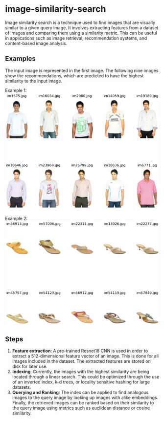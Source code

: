 # image-similarity-search

Image similarity search is a technique used to find images that are visually similar to a given query image. It involves extracting features from a dataset of images and comparing them using a similarity metric. This can be useful in applications such as image retrieval, recommendation systems, and content-based image analysis.

## Examples
The input image is represented in the first image. The following nine images show the recommendations, which are predicted to have the highest similarity to the input image.

Example 1:
![example1](images/result1.png "Example Recommendations")

Example 2:
![example2](images/result2.png "Example Recommendations")

## Steps

1. **Feature extraction**: A pre-trained Resnet18 CNN is used in order to extract a 512-dimensional feature vector of an image. This is done for all images included in the dataset. The extracted features are stored on disk for later use.
2. **Indexing**: Currently, the images with the highest similarity are being located through a linear search. This could be optimized through the use of an inverted index, k-d trees, or locality sensitive hashing for large datasets.
3. **Querying and Ranking**: The index can be applied to find analogous images to the query image by looking up images with alike embeddings. Finally, the retrieved images can be ranked based on their similarity to the query image using metrics such as euclidean distance or cosine similarity.
